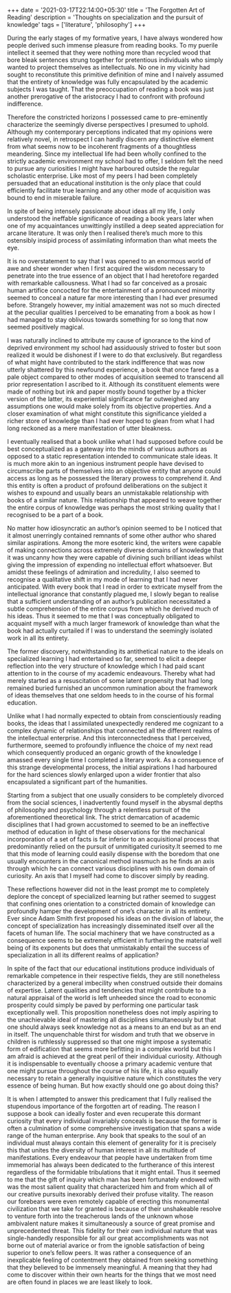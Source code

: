 +++
date = '2021-03-17T22:14:00+05:30'
title = 'The Forgotten Art of Reading'
description = 'Thoughts on specialization and the pursuit of knowledge' 
tags = ['literature', 'philosophy']
+++

During the early stages of my formative years, I have always wondered how people derived such immense pleasure from reading books. To my puerile intellect it seemed that they were nothing more than recycled wood that bore bleak sentences strung together for pretentious individuals who simply wanted to project themselves as intellectuals. No one in my vicinity had sought to reconstitute this primitive definition of mine and I naively assumed that the entirety of knowledge was fully encapsulated by the academic subjects I was taught. That the preoccupation of reading a book was just another prerogative of the aristocracy I had to confront with profound indifference. 

Therefore the constricted horizons I possessed came to pre-eminently characterize the seemingly diverse perspectives I presumed to uphold. Although my contemporary perceptions indicated that my opinions were relatively novel, in retrospect I can hardly discern any distinctive element from what seems now to be incoherent fragments of a thoughtless meandering. Since my intellectual life had been wholly confined to the strictly academic environment my school had to offer, I seldom felt the need to pursue any curiosities I might have harboured outside the regular scholastic enterprise. Like most of my peers I had been completely persuaded that an educational institution is the only place that could efficiently facilitate true learning and any other mode of acquisition was bound to end in miserable failure. 

In spite of being intensely passionate about ideas all my life, I only understood the ineffable significance of reading a book years later when one of my acquaintances unwittingly instilled a deep seated appreciation for arcane literature. It was only then I realised there’s much more to this ostensibly insipid process of assimilating information than what meets the eye. 

It is no overstatement to say that I was opened to an enormous world of awe and sheer wonder when I first acquired the wisdom necessary to penetrate into the true essence of an object that I had heretofore regarded with remarkable callousness. What I had so far conceived as a prosaic human artifice concocted for the entertainment of a pronounced minority seemed to conceal a nature far more interesting than I had ever presumed before. Strangely however, my initial amazement was not so much directed at the peculiar qualities I perceived to be emanating from a book as how I had managed to stay oblivious towards something for so long that now seemed positively magical. 

I was naturally inclined to attribute my cause of ignorance to the kind of deprived environment my school had assiduously strived to foster but soon realized it would be dishonest if I were to do that exclusively. But regardless of what might have contributed to the stark indifference that was now utterly shattered by this newfound experience, a book that once fared as a pale object compared to other modes of acquisition seemed to transcend all prior representation I ascribed to it. Although its constituent elements were made of nothing but ink and paper mostly bound together by a thicker version of the latter, its experiential significance far outweighed any assumptions one would make solely from its objective properties. And a closer examination of what might constitute this significance yielded a richer store of knowledge than I had ever hoped to glean from what I had long reckoned as a mere manifestation of utter bleakness. 

I eventually realised that a book unlike what I had supposed before could be best conceptualized as a gateway into the minds of various authors as opposed to a static representation intended to communicate stale ideas. It is much more akin to an ingenious instrument people have devised to circumscribe parts of themselves into an objective entity that anyone could access as long as he possessed the literary prowess to comprehend it. And this entity is often a product of profound deliberations on the subject it wishes to expound and usually bears an unmistakable relationship with books of a similar nature. This relationship that appeared to weave together the entire corpus of knowledge was perhaps the most striking quality that I recognised to be a part of a book.

No matter how idiosyncratic an author’s opinion seemed to be I noticed that it almost unerringly contained remnants of some other author who shared similar aspirations. Among the more esoteric kind, the writers were capable of making connections across extremely diverse domains of knowledge that it was uncanny how they were capable of divining such brilliant ideas whilst giving the impression of expending no intellectual effort whatsoever. But amidst these feelings of admiration and incredulity, I also seemed to recognise a qualitative shift in my mode of learning that I had never anticipated. With every book that I read in order to extricate myself from the intellectual ignorance that constantly plagued me, I slowly began to realise that a sufficient understanding of an author’s publication necessitated a subtle comprehension of the entire corpus from which he derived much of his ideas. Thus it seemed to me that I was conceptually obligated to acquaint myself with a much larger framework of knowledge than what the book had actually curtailed if I was to understand the seemingly isolated work in all its entirety. 

The former discovery, notwithstanding its antithetical nature to the ideals on specialized learning I had entertained so far, seemed to elicit a deeper reflection into the very structure of knowledge which I had paid scant attention to in the course of my academic endeavours. Thereby what had merely started as a resuscitation of some latent propensity that had long remained buried furnished an uncommon rumination about the framework of ideas themselves that one seldom heeds to in the course of his formal education. 

Unlike what I had normally expected to obtain from conscientiously reading books, the ideas that I assimilated unexpectedly rendered me cognizant to a complex dynamic of relationships that connected all the different realms of the intellectual enterprise. And this interconnectedness that I perceived, furthermore, seemed to profoundly influence the choice of my next read which consequently produced an organic growth of the knowledge I amassed every single time I completed a literary work. As a consequence of this strange developmental process, the initial aspirations I had harboured for the hard sciences slowly enlarged upon a wider frontier that also encapsulated a significant part of the humanities. 

Starting from a subject that one usually considers to be completely divorced  from the social sciences, I inadvertently found myself in the abysmal depths of philosophy and psychology through a relentless pursuit of the aforementioned theoretical link. The strict demarcation of academic disciplines that I had grown accustomed to seemed to be an ineffective method of education in light of these observations for the mechanical incorporation of a set of facts is far inferior to an acquisitional process that predominantly relied on the pursuit of unmitigated curiosity.It seemed to me that this mode of learning could easily dispense with the boredom that one usually encounters in the canonical method inasmuch as he finds an axis through which he can connect various disciplines with his own domain of curiosity. An axis that I myself had come to discover simply by reading. 

These reflections however did not in the least prompt me to completely deplore the concept of specialized learning but rather seemed to suggest that confining ones orientation to a constricted domain of knowledge can profoundly hamper the development of one’s character in all its entirety. Ever since Adam Smith first proposed his ideas on the division of labour, the concept of specialization has increasingly disseminated itself over all the facets of human life. The social machinery that we have constructed as a consequence seems to be extremely efficient in furthering the material well being of its exponents but does that unmistakably entail the success of specialization in all its different realms of application? 

In spite of the fact that our educational institutions produce individuals of remarkable competence in their respective fields, they are still nonetheless characterized by a general imbecility when construed outside their domains of expertise. Latent qualities and tendencies that might contribute to a natural appraisal of the world is left unheeded since the road to economic prosperity could simply be paved by performing one particular task exceptionally well. This proposition nonetheless does not imply aspiring to the unachievable ideal of mastering all disciplines simultaneously but that one should always seek knowledge not as a means to an end but as an end in itself. The unquenchable thirst for wisdom and truth that we observe in children is ruthlessly suppressed so that one might impose a systematic form of edification that seems more befitting in a complex world but this I am afraid is achieved at the great peril of their individual curiosity. Although it is indispensable to eventually choose a primary academic venture that one might pursue throughout the course of his life, it is also equally necessary to retain a generally inquisitive nature which constitutes the very essence of being human. But how exactly should one go about doing this? 

It is when I attempted to answer this predicament that I fully realised the stupendous importance of the forgotten art of reading. The reason I suppose a book can ideally foster and even recuperate this dormant curiosity that every individual invariably conceals is because the former is often a culmination of some comprehensive investigation that spans a wide range of the human enterprise. Any book that speaks to the soul of an individual must always contain this element of generality for it is precisely this that unites the diversity of human interest in all its multitude of manifestations. Every endeavour that people have undertaken from time immemorial has always been dedicated to the furtherance of this interest regardless of the formidable tribulations that it might entail. Thus it seemed to me that the gift of inquiry which man has been fortunately endowed with was the most salient quality that characterized him and from which all of our creative pursuits inexorably derived their profuse vitality. The reason our forebears were even remotely capable of erecting this monumental civilization that we take for granted is because of their unshakeable resolve to venture forth into the treacherous lands of the unknown whose ambivalent nature makes it simultaneously a source of great promise and unprecedented threat. This fidelity for their own individual nature that was single-handedly responsible for all our great accomplishments was not borne out of material avarice or from the ignoble satisfaction of being superior to one’s fellow peers. It was rather a consequence of an inexplicable feeling of contentment they obtained from seeking something that they believed to be immensely meaningful. A meaning that they had come to discover within their own hearts for the things that we most need are often found in places we are least likely to look.

